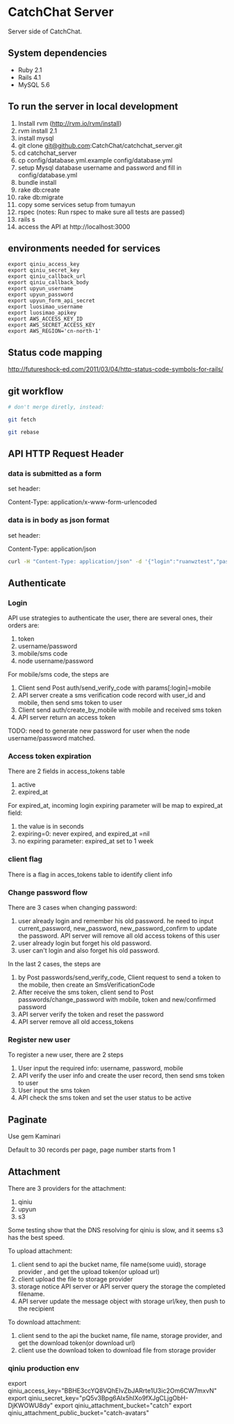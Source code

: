 # CatchChat Server

Server side of CatchChat.

## System dependencies

* Ruby 2.1
* Rails 4.1
* MySQL 5.6

## To run the server in local development
1. Install rvm (http://rvm.io/rvm/install)
1. rvm install 2.1
1. install mysql
1. git clone git@github.com:CatchChat/catchchat\_server.git
1. cd catchchat\_server
1. cp config/database.yml.example config/database.yml
1. setup Mysql database username and password and fill in config/database.yml
1. bundle install
1. rake db:create
1. rake db:migrate
1. copy some services setup from tumayun
1. rspec (notes: Run rspec to make sure all tests are passed)
1. rails s
1. access the API at http://localhost:3000


## environments needed for services

```shell
export qiniu_access_key
export qiniu_secret_key
export qiniu_callback_url
export qiniu_callback_body
export upyun_username
export upyun_password
export upyun_form_api_secret
export luosimao_username
export luosimao_apikey
export AWS_ACCESS_KEY_ID
export AWS_SECRET_ACCESS_KEY
export AWS_REGION='cn-north-1'
```

## Status code mapping
http://futureshock-ed.com/2011/03/04/http-status-code-symbols-for-rails/

## git workflow

```bash
# don't merge diretly, instead:

git fetch

git rebase
```

## API HTTP Request Header
### data is submitted as a form
set header:

Content-Type: application/x-www-form-urlencoded

### data is in body as json format
set header:

Content-Type: application/json

```bash
curl -H "Content-Type: application/json" -d '{"login":"ruanwztest","password":"ruanwztest"}

```
## Authenticate

### Login
API use strategies to authenticate the user, there are several ones, their
orders are:

1. token
1. username/password
1. mobile/sms code
1. node username/password

For mobile/sms code, the steps are

1. Client send Post auth/send\_verify\_code with params[:login]=mobile
1. API server create a sms verification code record with user\_id and mobile,
   then send sms token to user
1. Client send auth/create\_by\_mobile with mobile and received sms token
1. API server return an access token

TODO: need to generate new password for user when the node username/password
matched.

### Access token expiration

There are 2 fields in access\_tokens table

1. active
1. expired\_at

For expired\_at, incoming login expiring parameter will be map to expired\_at
field:

1. the value is in seconds
1. expiring=0: never expired, and expired\_at =nil
1. no expiring parameter: expired\_at set to 1 week

### client flag
There is a flag in acces\_tokens table to identify client info

### Change password flow

There are 3 cases when changing password:

1. user already login and remember his old password. he need to input
   current\_password, new\_password, new\_password\_confirm to update the password. API
   server will remove all old access tokens of this user
1. user already login but forget his old password.  
1. user can't login and also forget his old password.


In the last 2 cases, the steps are

1. by Post passwords/send\_verify\_code, Client request to send a token to the mobile, then create an SmsVerificationCode
1. After receive the sms token, client send to Post passwords/change\_password with
   mobile, token and new/confirmed password
1. API server verify the token and reset the password
1. API server remove all old access\_tokens

### Register new user

To register a new user, there are 2 steps
1. User input the required info: username, password, mobile
2. API verify the user info and create the user record, then send sms token to user
3. User input the sms token
4. API check the sms token and set the user status to be active

  
## Paginate
Use gem Kaminari 

Default to 30 records per page, page number starts from 1

## Attachment
There are 3 providers for the attachment:

1. qiniu
1. upyun
1. s3

Some testing show that the DNS resolving for qiniu is slow, and it seems s3 has
the best speed.

To upload attachment:

1. client send to api the bucket name, file name(some uuid), storage provider , and get the upload token(or upload url)
1. client upload the file to storage provider
1. storage notice API server or API server query the storage the completed
   filename.
1. API server update the message object with storage url/key, then push to the
   recipient

To download attachment:

1. client send to the api the bucket name, file name, storage provider, and get
   the download token(or download url)
1. client use the download token to download file from storage provider


### qiniu production env
export qiniu_access_key="BBHE3ccYQ8VQhEIvZbJARrte1U3ic2Om6CW7mxvN"
export qiniu_secret_key="pQ5v3Bpg6AIx5hIXo9fXJgCLjgObH-DjKWOWU8dy"
export qiniu_attachment_bucket="catch"
export qiniu_attachment_public_bucket="catch-avatars"


